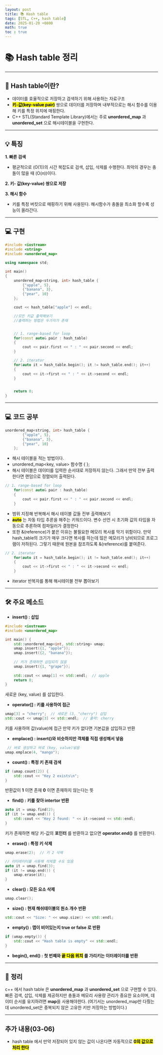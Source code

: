 ```yaml
---
layout: post
title: 📚 Hash table
tags: [STL, C++, hash table]
date: 2025-01-20 +0800
math: true
toc : true
---
```



# 📚 Hash table 정리


****


## 🔎 Hash table이란?

- 데이터를 효율적으로 저장하고 검색하기 위해 사용하는 자료구조
- **<mark>키-값(key-value pair)</mark>** 쌍으로 데이터를 저장하며 내부적으로는 해시 함수를 이용해 키를 특정 위치에 매핑한다.
- C++ STL(Standard Template Library)에서는 주로 **unordered_map** 과 **unordered_set** 으로 해시테이블을 구현한다.

****


## 💡 특징

**1. 빠른 검색**
   - 평균적으로 \(O(1\))의 시간 복잡도로 검색, 삽입, 삭제를 수행한다. 최악의 경우는 충돌이 많을 때 \(O(n\))이다. 

**2. 키- 값(key-value) 쌍으로 저장**

**3. 해시 함수**
  - 키를 특정 버킷으로 매핑하기 위해 사용된다. 해시함수가 충돌을 최소화 할수록 성능이 올라간다.
****

## 💻 구현
```cpp
#include <iostream>
#include <string>
#include <unordered_map>

using namespace std;

int main()
{
    unordered_map<string, int> hash_table {
        {"apple", 5},
        {"banana", 3},
        {"pear", 10}
    };

    cout << hash_table["apple"] << endl;

    //모든 키값 출력해보기
    //출력하는 방법은 두가지가 존재


    // 1. range-based for loop
    for(const auto& pair : hash_table)
    {
        cout << pair.first << " : " << pair.second << endl;
    }

    // 2. iterator
    for(auto it = hash_table.begin(); it != hash_table.end(); it++)
    {
        cout << it->first << " : " << it->second << endl;
    }


    return 0;
}
```
****
## 💻 코드 공부
```cpp
unordered_map<string, int> hash_table {
        {"apple", 5},
        {"banana", 3},
        {"pear", 10}
    };
```
- 해시 테이블을 적는 방법이다. 
- unordered_map<key, value> 함수명 { };
- 해시 테이블은 데이터를 입력한 순서대로 저장하지 않는다. 그래서 만약 전부 출력한다면 랜덤으로 정렬되어 출력된다.
  


```cpp
// 1. range-based for loop
    for(const auto& pair : hash_table)
    {
        cout << pair.first << " : " << pair.second << endl;
    }
```
- 범위 지정해 반복해서 해시 테이블 값들 전부 출력해보기
- **<mark>auto</mark>** 는 자동 타입 추론을 해주는 키워드이다. 변수 선언 시 초기화 값의 타입을 자동으로 추론하여 컴파일러가 결정한다
- 또한 &(reference)가 붙은 이유는 불필요한 메모리 복사를 막기 위함이다. 만약 hash_table의 크기가 매우 크다면 복사를 하는데 많은 메모리가 낭비되므로 프로그램이 저하된다. 그렇기 때문에 원본을 참조하도록 &(reference)를 붙여준다.


```cpp
// 2. iterator
    for(auto it = hash_table.begin(); it != hash_table.end(); it++)
    {
        cout << it->first << " : " << it->second << endl;
    }
```
- iterator 반복자를 통해 해시테이블 전부 뽑아보기


****

## 🛠 주요 메소드

- **insert() : 삽입**
```cpp
#include <iostream>
#include <unordered_map>

int main() {
    std::unordered_map<int, std::string> umap;
    umap.insert({1, "apple"});
    umap.insert({2, "banana"});
    
    // 키가 존재하면 삽입되지 않음
    umap.insert({1, "grape"});
    
    std::cout << umap[1] << std::endl;  // apple
    return 0;
}
```
새로운 (key, value) 를 삽입한다.


- **operator[] : 키를 사용하여 접근**
```cpp
umap[3] = "cherry";  // 새로운 (3, "cherry") 삽입
std::cout << umap[3] << std::endl;  // 출력: cherry
```
키를 사용하여 값(value)에 접근
만약 키가 없다면 기본값을 삽입하고 반환

- **emplace() : insert()와 비슷하지만 객체를 직접 생성해서 넣음**
```cpp
 // 바로 생성하고 바로 (key, value)넣음
umap.emplace(4, "mango");
```

- **count() : 특정 키 존재 검색**
```cpp
if (umap.count(2)) {
    std::cout << "Key 2 exists\n";
}
```
반환값이 **1** 이면 존재 **0** 이면 존재하지 않는다는 뜻


- **find() : 키를 찾아 intertor 반환**
```cpp
auto it = umap.find(2);
if (it != umap.end()) {
    std::cout << "Key 2 found: " << it->second << std::endl;
}
```
키가 존재하면 해당 키-값의 **포인터** 를 반환하고 없으면 **operator.end()** 를 반환한다.


- **erase() : 특정 키 삭제**
```cpp
umap.erase(2);  // 키 2 삭제

// 이터레이터를 사용해 삭제할 수도 있음
auto it = umap.find(3);
if (it != umap.end()) {
    umap.erase(it);
}
```

- **clear() : 모든 요소 삭제**
```cpp
umap.clear();
```


- **size() : 현재 해쉬테이블의 원소 개수 반환**
```cpp
std::cout << "Size: " << umap.size() << std::endl;
```

- **empty() : 맵이 비어있는지 true or false 로 반환**
```cpp
if (umap.empty()) {
    std::cout << "Hash table is empty" << std::endl;
}
```


- **begin(), end() : 첫 번째와 <mark>끝 다음 위치</mark> 를 가리키는 이터레이터를 반환**


****

## 📌 정리
c++ 에서 hash table 은 **unordered_map** 과 **unordered_set** 으로 구현할 수 있다. 빠른 검색, 삽입, 삭제를 제공하지만 충돌과 메모리 사용량 관리가 중요한 요소이며, 데이터 순서를 유지하려면 **map**을 사용해야한다.
(여기서는 unordered_map만 다뤘는데 unordered_set은 중복되지 않은 고유한 키만 저장하는 방법이다.)




****


## 추가 내용(03-06)
- hash table 에서 만약 저장되어 있지 않는 값이 나온다면 자동적으로 **<mark>0의 값으로 처리 한다</mark>**